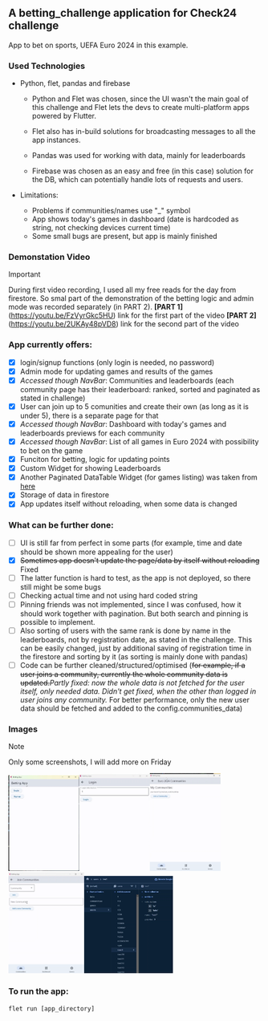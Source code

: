
## A betting_challenge application for Check24 challenge 
App to bet on sports, UEFA Euro 2024 in this example.

### Used Technologies
- Python, flet, pandas and firebase

    - Python and Flet was chosen, since the UI wasn't the main goal of this challenge and Flet lets the devs to create multi-platform apps powered by Flutter.

    - Flet also has in-build solutions for broadcasting messages to all the app instances.

    - Pandas was used for working with data, mainly for leaderboards

    - Firebase was chosen as an easy and free (in this case) solution for the DB, which can potentially handle lots of requests and users.

- Limitations: 
    - Problems if communities/names use "_" symbol
    - App shows today's games in dashboard (date is hardcoded as string, not checking devices current time)
    - Some small bugs are present, but app is mainly finished

### Demonstation Video ###
> [!IMPORTANT]
> During first video recording, I used all my free reads for the day from firestore. So smal part of the demonstration of the betting logic and admin mode was recorded separately (in PART 2).
**[PART 1]**(https://youtu.be/FzVyrGkc5HU) link for the first part of the video
**[PART 2]**(https://youtu.be/2UKAy48pVD8) link for the second part of the video


### App currently offers:
- [x] login/signup functions (only login is needed, no password)
- [x] Admin mode for updating games and results of the games
- [x] *Accessed though NavBar*: Communities and leaderboards (each community page has their leaderboard: ranked, sorted and paginated as stated in challenge) 
- [x] User can join up to 5 comunities and create their own (as long as it is under 5), there is a separate page for that
- [x] *Accessed though NavBar*: Dashboard with today's games and leaderboards previews for each community
- [x] *Accessed though NavBar*: List of all games in Euro 2024 with possibility to bet on the game
- [x] Funciton for betting, logic for updating points
- [x] Custom Widget for showing Leaderboards
- [x] Another Paginated DataTable Widget (for games listing) was taken from [here](https://github.com/bobwatcherx/FletPaginatedTable/tree/master)
- [x] Storage of data in firestore
- [x] App updates itself without reloading, when some data is changed 

### What can be further done:
- [ ] UI is still far from perfect in some parts (for example, time and date should be shown more appealing for the user)
- [x] ~~Sometimes app doesn't update the page/data by itself without reloading~~ Fixed
- [ ] The latter function is hard to test, as the app is not deployed, so there still might be some bugs
- [ ] Checking actual time and not using hard coded string
- [ ] Pinning friends was not implemented, since I was confused, how it should work together with pagination. But both search and pinning is possible to implement.
- [ ] Also sorting of users with the same rank is done by name in the leaderboards, not by registration date, as stated in the challenge. This can be easily changed, just by additional saving of registration time in the firestore and sorting by it (as sorting is mainly done with pandas)
- [ ] Code can be further cleaned/structured/optimised (~~for example, if a user joins a community, currently the whole community data is updated.~~*Partly fixed: now the whole data is not fetched for the user itself, only needed data. Didn't get fixed, when the other than logged in user joins any community.* For better performance, only the new user data should be fetched and added to the config.communities_data)

### Images
> [!NOTE]
> Only some screenshots, I will add more on Friday

<img src="/images/image-2.png" width="28%" height="28%"><img src="/images/image-4.png" width="28%" height="28%"><img src="/images/image-1.png" width="28%" height="28%"><img src="/images/image.png" width="30%" height="30%"><img src="/images/image-3.png" width="35%" height="35%">


### To run the app:

```
flet run [app_directory]
```
